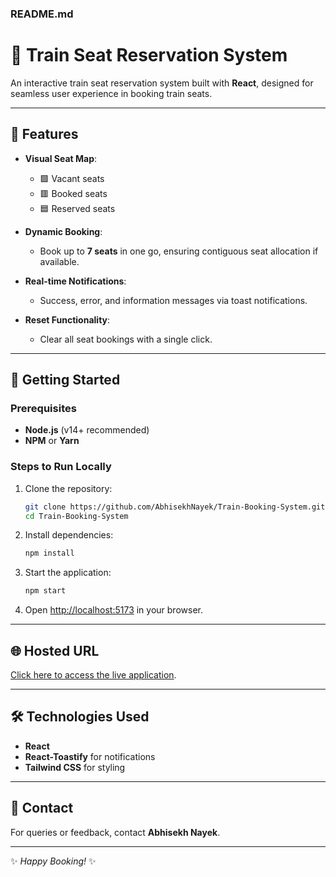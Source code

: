 ### README.md

# 🚆 Train Seat Reservation System  

An interactive train seat reservation system built with **React**, designed for seamless user experience in booking train seats.  

---

## 🌟 Features  
- **Visual Seat Map**:  
  - 🟩 Vacant seats  
  - 🟥 Booked seats  
  - 🟦 Reserved seats  

- **Dynamic Booking**:  
  - Book up to **7 seats** in one go, ensuring contiguous seat allocation if available.  

- **Real-time Notifications**:  
  - Success, error, and information messages via toast notifications.  

- **Reset Functionality**:  
  - Clear all seat bookings with a single click.  

---

## 🚀 Getting Started  

### Prerequisites  
- **Node.js** (v14+ recommended)  
- **NPM** or **Yarn**  

### Steps to Run Locally  
1. Clone the repository:  
   ```bash  
   git clone https://github.com/AbhisekhNayek/Train-Booking-System.git
   cd Train-Booking-System  
   ```  
2. Install dependencies:  
   ```bash  
   npm install  
   ```  
3. Start the application:  
   ```bash  
   npm start  
   ```  
4. Open [http://localhost:5173](http://localhost:5173) in your browser.  

---

## 🌐 Hosted URL  
[Click here to access the live application](https://train-booking-system-cyan.vercel.app/).  

---

## 🛠️ Technologies Used  
- **React**  
- **React-Toastify** for notifications  
- **Tailwind CSS** for styling  

---

## 📧 Contact  
For queries or feedback, contact **Abhisekh Nayek**.  

---

✨ *Happy Booking!* ✨  
